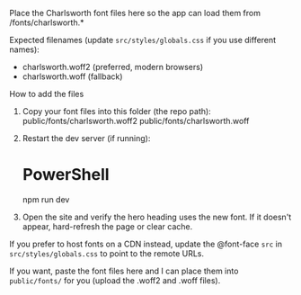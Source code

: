 Place the Charlsworth font files here so the app can load them from /fonts/charlsworth.*

Expected filenames (update `src/styles/globals.css` if you use different names):

- charlsworth.woff2   (preferred, modern browsers)
- charlsworth.woff    (fallback)

How to add the files
1. Copy your font files into this folder (the repo path):
   public/fonts/charlsworth.woff2
   public/fonts/charlsworth.woff

2. Restart the dev server (if running):

   # PowerShell
   npm run dev

3. Open the site and verify the hero heading uses the new font. If it doesn't appear, hard-refresh the page or clear cache.

If you prefer to host fonts on a CDN instead, update the @font-face `src` in `src/styles/globals.css` to point to the remote URLs.

If you want, paste the font files here and I can place them into `public/fonts/` for you (upload the .woff2 and .woff files).